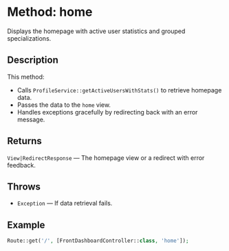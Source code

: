 # Method: home

Displays the homepage with active user statistics and grouped specializations.

## Description
This method:
- Calls `ProfileService::getActiveUsersWithStats()` to retrieve homepage data.
- Passes the data to the `home` view.
- Handles exceptions gracefully by redirecting back with an error message.

## Returns
`View|RedirectResponse` — The homepage view or a redirect with error feedback.

## Throws
- `Exception` — If data retrieval fails.

## Example
```php
Route::get('/', [FrontDashboardController::class, 'home']);
